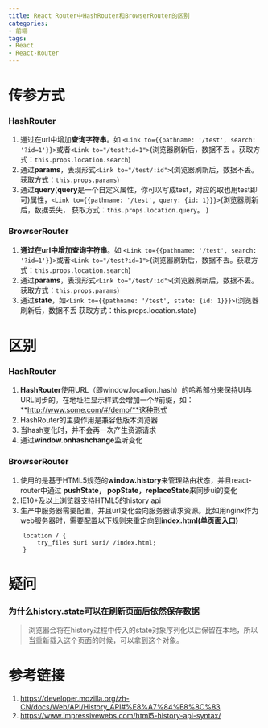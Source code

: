 ```yaml
---
title: React Router中HashRouter和BrowserRouter的区别
categories:
- 前端
tags: 
- React
- React-Router
---
```

# 传参方式
### HashRouter
1. 通过在url中增加**查询字符串**。如 `<Link to={{pathname: '/test', search: '?id=1'}}>`或者`<Link to="/test?id=1">`(浏览器刷新后，数据不丢 。获取方式：`this.props.location.search`)
2. 通过**params**，表现形式`<Link to="/test/:id">`(浏览器刷新后，数据不丢。获取方式：`this.props.params`) 
3. 通过**query**(**query**是一个自定义属性，你可以写成test，对应的取也用test即可)属性，`<Link to={{pathname: '/test', query: {id: 1}}}>`(浏览器刷新后，数据丢失， 获取方式：`this.props.location.query`。 )
### BrowserRouter
1. **通过在url中增加查询字符串**。如 `<Link to={{pathname: '/test', search: '?id=1'}}>`或者`<Link to="/test?id=1">`(浏览器刷新后，数据不丢。获取方式：`this.props.location.search`)
2. 通过**params**，表现形式`<Link to="/test/:id">`(浏览器刷新后，数据不丢。  获取方式：`this.props.params`) 
3. 通过**state**，如`<Link to={{pathname: '/test', state: {id: 1}}}>`(浏览器刷新后，数据不丢 获取方式：this.props.location.state)
# 区别
### HashRouter
1. **HashRouter**使用URL（即window.location.hash）的哈希部分来保持UI与URL同步的。在地址栏显示样式会增加一个#前缀，如：**http://www.some.com/#/demo/**这种形式
2. HashRouter的主要作用是兼容低版本浏览器
3. 当hash变化时，并不会再一次产生资源请求
4. 通过**window.onhashchange**监听变化
### BrowserRouter
1. 使用的是基于HTML5规范的**window.history**来管理路由状态，并且react-router中通过 **pushState， popState，replaceState**来同步ui的变化
2. IE10+及以上浏览器支持HTML5的history api
3. 生产中服务器需要配置，并且url变化会向服务器请求资源。比如用nginx作为web服务器时，需要配置以下规则来重定向到**index.html(单页面入口)**
```
    location / {
        try_files $uri $uri/ /index.html;
    }
```
# 疑问
### 为什么history.state可以在刷新页面后依然保存数据
> 浏览器会将在history过程中传入的state对象序列化以后保留在本地，所以当重新载入这个页面的时候，可以拿到这个对象。

# 参考链接
1. https://developer.mozilla.org/zh-CN/docs/Web/API/History_API#%E8%A7%84%E8%8C%83
2. https://www.impressivewebs.com/html5-history-api-syntax/